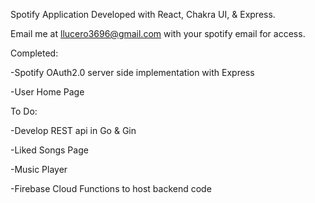 Spotify Application Developed with React, Chakra UI, & Express. 

Email me at llucero3696@gmail.com with your spotify email for access. 

Completed: 

  -Spotify OAuth2.0 server side implementation with Express

  -User Home Page

To Do: 

  -Develop REST api in Go & Gin

  -Liked Songs Page

  -Music Player

  -Firebase Cloud Functions to host backend code
  
